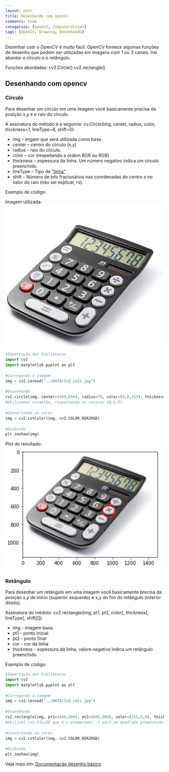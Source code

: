 ```yaml
---
layout: post
title: Desenhando com OpenCV
comments: true
categories: [OpenCV, ComputerVision]
tags: [OpenCV, Drawing, Desenhando]
---
```


Desenhar com o OpenCV é muito fácil. OpenCV fornece algumas funções de desenho que podem ser utilizadas em imagens com 1 ou 3 canais. Irei abordar o circulo e o retângulo.

Funções abordadas: cv2.Circle() cv2.rectangle()

## Desenhando com opencv

### Círculo

Para desenhar um círculo em uma imagem você basicamente precisa da posição x,y e o raio do círculo.

A assinatura do método é a seguinte:
cv.Circle(img, center, radius, color, thickness=1, lineType=8, shift=0)

- img – imgem que será utilizada como base.
- center – centro do círculo (x,y)
- radius – raio do círculo.
- color – cor (respeitando a ordem BGR ou RGB)
- thickness – espessura da linha. Um número negativo indica um círculo preenchido.
- lineType – Tipo de ["linha"](https://docs.opencv.org/2.4/modules/core/doc/drawing_functions.html#line)
- shift – Número de bits fracionários nas coordenadas do centro e no valor do raio (não sei explicar, rs).

Exemplo de código:

Imagem utilizada:
![CalcRGB](/images/lcd_rgb.png)

```python
#Importação das bibliotecas
import cv2
import matplotlib.pyplot as plt

#Carregando a imagem
img = cv2.imread("../DATA/lcd_calc.jpg")

#Desenhando
cv2.circle(img, center=(960,650), radius=70, color=(0,0,255), thickness=10)
#Utilizamos vermelho, respeitando os valores (B,G,R).

#Convertendo as cores
img = cv2.cvtColor(img, cv2.COLOR_BGR2RGB)

#Exibindo
plt.imshow(img)
```

Plot do resultado:
![CalcCircle](/images/lcd_circle.png)

### Retângulo

Para desenhar um retângulo em uma imagem você basicamente precisa da posição x,y de início (superior esquerdo) e x,y do fim do retângulo (inferior direito).

Assinatura do médoto:
cv2.rectangle(img, pt1, pt2, color[, thickness[, lineType[, shift]]])

- img - imagem base.
- pt1 - ponto inicial
- pt2 - ponto final
- cor - cor da linha
- thickness - espessura da linha, valore negativo indica um retângulo preenchido.

Exemplo de código:

```python
#Importação das bibliotecas
import cv2
import matplotlib.pyplot as plt

#Carregando a imagem
img = cv2.imread("../DATA/lcd_calc.jpg")

#Desenhando
cv2.rectangle(img, pt1=(400,400), pt2=(800,800), color=(255,0,0), thickness=cv2.FILLED, lineType=8, shift=0)
#Utilizei cv2.FILLED que é o enumerador -1 para um quadrado preenchido.

#Convertendo as cores
img = cv2.cvtColor(img, cv2.COLOR_BGR2RGB)

#Exibindo
plt.imshow(img)
```

Veja mais em:
[Documentação desenho básico](https://docs.opencv.org/3.4/d3/d96/tutorial_basic_geometric_drawing.html)
